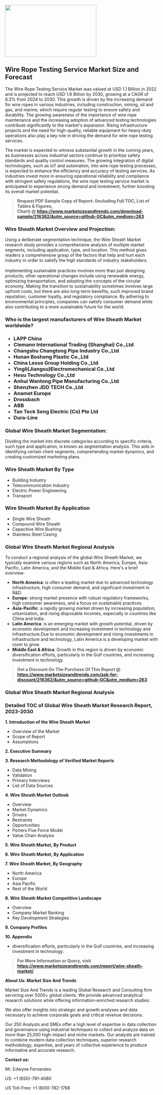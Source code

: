 <p><img class="alignnone size-medium wp-image-20088" src="https://ffe5etoiles.com/wp-content/uploads/2024/12/MST1-300x171.png" alt="" width="300" height="171" /></p><h2>Wire Rope Testing Service Market Size and Forecast</h2><p>The Wire Rope Testing Service Market was valued at USD 1.1 Billion in 2022 and is projected to reach USD 1.8 Billion by 2030, growing at a CAGR of 6.3% from 2024 to 2030. This growth is driven by the increasing demand for wire ropes in various industries, including construction, mining, oil and gas, and marine, which require regular testing to ensure safety and durability. The growing awareness of the importance of wire rope maintenance and the increasing adoption of advanced testing technologies contribute significantly to the market's expansion. Rising infrastructure projects and the need for high-quality, reliable equipment for heavy-duty operations also play a key role in driving the demand for wire rope testing services.</p><p>The market is expected to witness substantial growth in the coming years, as businesses across industrial sectors continue to prioritize safety standards and quality control measures. The growing integration of digital technologies, such as IoT and automation, into wire rope testing processes, is expected to enhance the efficiency and accuracy of testing services. As industries invest more in ensuring operational reliability and compliance with stringent safety regulations, the wire rope testing service market is anticipated to experience strong demand and investment, further boosting its overall market potential.</p></p><blockquote id="" class=""><strong>Request PDF Sample Copy of Report: (Including Full TOC, List of Tables &amp; Figures, Chart)&nbsp;@&nbsp;<strong><a href="https://www.marketsizeandtrends.com/download-sample/216362/&utm_source=github-GC&utm_medium=263" target="_blank">https://www.marketsizeandtrends.com/download-sample/216362/&utm_source=github-GC&utm_medium=263</a></strong></strong></blockquote><h3 id="" class="">Wire Sheath Market&nbsp;Overview and Projection:</h3><p id="" class="">Using a deliberate segmentation technique, the Wire Sheath Market research study provides a comprehensive analysis of multiple market segments, including application, type, and location. This method gives readers a comprehensive grasp of the factors that help and hurt each industry in order to satisfy the high standards of industry stakeholders. <br /> <br />Implementing sustainable practices involves more than just designing products; other operational changes include using renewable energy, optimizing transportation, and adopting the concepts of the circular economy. Making the transition to sustainability sometimes involves large upfront costs, but there are also long-term benefits, such improved brand reputation, customer loyalty, and regulatory compliance. By adhering to environmental principles, companies can satisfy consumer demand while also contributing to a more sustainable future for the world.</p><h3 id="" class="">Who is the largest manufacturers of&nbsp;Wire Sheath Market worldwide?</h3><h3 class=""><p><ul><li>LAPP China </li><li> Clemann International Trading (Shanghai) Co.,Ltd </li><li> Changshu Changtong Pipe Industry Co.,Ltd </li><li> Hunan Bosheng Plastic Co.,Ltd </li><li> China Lesso Group Holding Co.,Ltd </li><li> Yingli(Jiangsu)Electromechanical Co.,Ltd </li><li> Hesu Technology Co.,Ltd </li><li> Anhui Wantong Pipe Manufacturing Co.,Ltd </li><li> Shenzhen JDD TECH Co.,Ltd </li><li> Anamet Europe </li><li> Drossbach </li><li> ABB </li><li> Tan Teck Seng Electric (Co) Pte Ltd </li><li> Dura-Line</li></ul></p></h3><h3 id="" class="">Global&nbsp;Wire Sheath Market Segmentation:</h3><p id="" class="">Dividing the market into discrete categories according to specific criteria, such type and application, is known as segmentation analysis. This aids in identifying certain client segments, comprehending market dynamics, and creating customized marketing plans.</p><h3 id="" class="">Wire Sheath Market&nbsp;By Type</h3><p><p><ul><li>Building Industry</li><li> Telecommunication Industry</li><li> Electric Power Engineering</li><li> Transport</p></li></ul></p></p><h3 id="" class="">Wire Sheath Market&nbsp;By Application</h3><p class=""><p><ul><li>Single Wire Sheath</li><li> Compound Wire Sheath</li><li> Capacitive Wire Bushing</li><li> Stainless Steel Casing</li></ul></p></p><h3 id="" class="">Global Wire Sheath Market Regional Analysis</h3><p id="" class="">To conduct a regional analysis of the global Wire Sheath Market, we typically examine various regions such as North America, Europe, Asia-Pacific, Latin America, and the Middle East &amp; Africa. Here's a brief overview:</p><ul><li><strong>North America</strong>: is often a leading market due to advanced technology infrastructure, high consumer demand, and significant investment in R&amp;D.</li><li><strong>Europe</strong>: strong market presence with robust regulatory frameworks, high consumer awareness, and a focus on sustainable practices.</li><li><strong>Asia-Pacific</strong>: a rapidly growing market driven by increasing population, urbanization, and rising disposable incomes, especially in countries like China and India.</li><li><strong>Latin America</strong>: is an emerging market with growth potential, driven by economic development and increasing investment in technology and infrastructure.Due to economic development and rising investments in infrastructure and technology, Latin America is a developing market with room to grow.</li><li><strong>Middle East &amp; Africa</strong>: Growth in this region is driven by economic diversification efforts, particularly in the Gulf countries, and increasing investment in technology.</li></ul><blockquote id="" class=""><strong>Get a Discount On The Purchase Of This Report @ <strong><a href="https://www.marketsizeandtrends.com/ask-for-discount/216362/&utm_source=github-GC&utm_medium=263" target="_blank">https://www.marketsizeandtrends.com/ask-for-discount/216362/&utm_source=github-GC&utm_medium=263</a></strong></strong></blockquote><h3 id="" class="">Global Wire Sheath Market Regional Analysis</h3><h3 id="" class="">Detailed TOC of Global Wire Sheath Market Research Report, 2023-2030</h3><p id="" class=""><strong>1. Introduction of the Wire Sheath Market</strong></p><ul><li>Overview of the Market</li><li>Scope of Report</li><li>Assumptions</li></ul><p id="" class=""><strong>2. Executive Summary</strong></p><p id="" class=""><strong>3. Research Methodology of Verified Market Reports</strong></p><ul><li>Data Mining</li><li>Validation</li><li>Primary Interviews</li><li>List of Data Sources</li></ul><p id="" class=""><strong>4. Wire Sheath Market Outlook</strong></p><ul><li>Overview</li><li>Market Dynamics</li><li>Drivers</li><li>Restraints</li><li>Opportunities</li><li>Porters Five Force Model</li><li>Value Chain Analysis</li></ul><p id="" class=""><strong>5. Wire Sheath Market, By Product</strong></p><p id="" class=""><strong>6. Wire Sheath Market, By Application</strong></p><p id="" class=""><strong>7. Wire Sheath Market, By Geography</strong></p><ul><li>North America</li><li>Europe</li><li>Asia Pacific</li><li>Rest of the World</li></ul><p id="" class=""><strong>8. Wire Sheath Market Competitive Landscape</strong></p><ul><li>Overview</li><li>Company Market Ranking</li><li>Key Development Strategies</li></ul><p id="" class=""><strong>9. Company Profiles</strong></p><p id="" class=""><strong>10. Appendix</strong></p><ul><li>diversification efforts, particularly in the Gulf countries, and increasing investment in technology.</li></ul><blockquote id="" class=""><strong>For More Information or Query, visit <strong><strong><a href="https://www.marketsizeandtrends.com/report/wire-sheath-market/" target="_blank">https://www.marketsizeandtrends.com/report/wire-sheath-market/</a></strong></strong></strong></blockquote><p id="" class=""><strong>About Us: Market Size And Trends</strong></p><p id="" class="">Market Size And Trends is a leading Global Research and Consulting firm servicing over 5000+ global clients. We provide advanced analytical research solutions while offering information-enriched research studies.</p><p id="" class="">We also offer insights into strategic and growth analyses and data necessary to achieve corporate goals and critical revenue decisions.</p><p id="" class="">Our 250 Analysts and SMEs offer a high level of expertise in data collection and governance using industrial techniques to collect and analyze data on more than 25,000 high-impact and niche markets. Our analysts are trained to combine modern data collection techniques, superior research methodology, expertise, and years of collective experience to produce informative and accurate research.</p><p id="" class=""><strong>Contact us:</strong></p><p id="" class="">Mr. Edwyne Fernandes</p><p id="" class="">US: +1 (650)-781-4080</p><p id="" class="">US Toll-Free: +1 (800)-782-1768</p>
